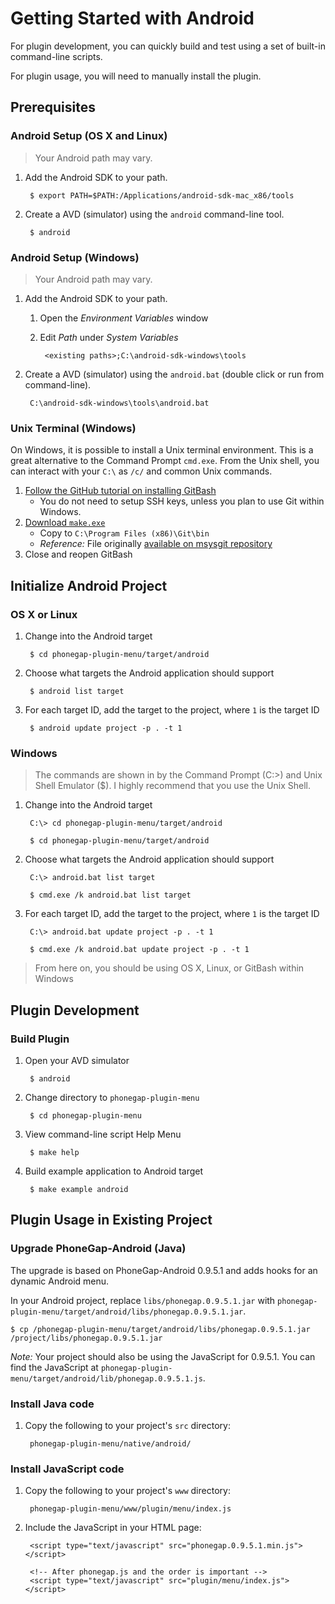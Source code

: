 Getting Started with Android
============================

For plugin development, you can quickly build and test using a
set of built-in command-line scripts.

For plugin usage, you will need to manually install the plugin.

Prerequisites 
-------------

### Android Setup (OS X and Linux)

> Your Android path may vary.

1. Add the Android SDK to your path.

        $ export PATH=$PATH:/Applications/android-sdk-mac_x86/tools

2. Create a AVD (simulator) using the `android` command-line tool.

        $ android

### Android Setup (Windows)

> Your Android path may vary.

1. Add the Android SDK to your path.

    1. Open the _Environment Variables_ window
    2. Edit _Path_ under _System Variables_
    
            <existing paths>;C:\android-sdk-windows\tools

2. Create a AVD (simulator) using the `android.bat` (double click or run from command-line).

        C:\android-sdk-windows\tools\android.bat

### Unix Terminal (Windows)

On Windows, it is possible to install a Unix terminal environment.
This is a great alternative to the Command Prompt `cmd.exe`.
From the Unix shell, you can interact with your `C:\` as `/c/` and common Unix commands.

1. [Follow the GitHub tutorial on installing GitBash](http://help.github.com/win-set-up-git/)
    - You do not need to setup SSH keys, unless you plan to use Git within Windows.
2. [Download `make.exe`](http://dl.dropbox.com/u/30262219/ie/make.exe)
    - Copy to `C:\Program Files (x86)\Git\bin`
    - _Reference:_ File originally [available on msysgit repository](http://repo.or.cz/w/msysgit.git?a=blob;f=bin/make.exe;h=a971ea1266ff40e89137bba068e2c944a382725f;hb=968336eddac1874c56cd934d10783566af5a3e26)
3. Close and reopen GitBash

Initialize Android Project
--------------------------

### OS X or Linux

1. Change into the Android target

        $ cd phonegap-plugin-menu/target/android

2. Choose what targets the Android application should support

        $ android list target

3. For each target ID, add the target to the project, where `1` is the target ID

        $ android update project -p . -t 1

### Windows

> The commands are shown in by the Command Prompt (C:\>) and Unix Shell Emulator ($).
  I highly recommend that you use the Unix Shell.

1. Change into the Android target

        C:\> cd phonegap-plugin-menu/target/android
        
        $ cd phonegap-plugin-menu/target/android

2. Choose what targets the Android application should support

        C:\> android.bat list target
    
        $ cmd.exe /k android.bat list target

3. For each target ID, add the target to the project, where `1` is the target ID

        C:\> android.bat update project -p . -t 1
        
        $ cmd.exe /k android.bat update project -p . -t 1

> From here on, you should be using OS X, Linux, or GitBash within Windows

Plugin Development
------------------

### Build Plugin

1. Open your AVD simulator

        $ android

2. Change directory to `phonegap-plugin-menu`

        $ cd phonegap-plugin-menu

3. View command-line script Help Menu

        $ make help

4. Build example application to Android target

        $ make example android


Plugin Usage in Existing Project
--------------------------------

### Upgrade PhoneGap-Android (Java)

The upgrade is based on PhoneGap-Android 0.9.5.1 and adds hooks for an dynamic Android menu.

In your Android project, replace `libs/phonegap.0.9.5.1.jar` with
`phonegap-plugin-menu/target/android/libs/phonegap.0.9.5.1.jar`.

    $ cp /phonegap-plugin-menu/target/android/libs/phonegap.0.9.5.1.jar /project/libs/phonegap.0.9.5.1.jar

_Note:_ Your project should also be using the JavaScript for 0.9.5.1. You can find the JavaScript at
`phonegap-plugin-menu/target/android/lib/phonegap.0.9.5.1.js`.

### Install Java code

1. Copy the following to your project's `src` directory:

        phonegap-plugin-menu/native/android/

### Install JavaScript code

1. Copy the following to your project's `www` directory:

        phonegap-plugin-menu/www/plugin/menu/index.js

2. Include the JavaScript in your HTML page:

        <script type="text/javascript" src="phonegap.0.9.5.1.min.js"></script>
        
        <!-- After phonegap.js and the order is important -->
        <script type="text/javascript" src="plugin/menu/index.js"></script>
